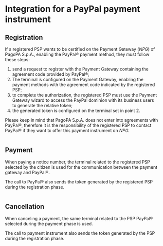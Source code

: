 # Integration for a PayPal payment instrument

## Registration <a href="#adesione-psp-sul-npg-per-paypal" id="adesione-psp-sul-npg-per-paypal"></a>

If a registered PSP wants to be certified on the Payment Gateway (_NPG_) of PagoPA S.p.A., enabling the PayPal® payment method, they must follow these steps:

1. send a request to register with the Payment Gateway containing the agreement code provided by PayPal®;
2. The terminal is configured on the Payment Gateway, enabling the payment methods with the agreement code indicated by the registered PSP;
3. to complete the authorization, the registered PSP must use the Payment Gateway wizard to access the PayPal dominion with its business users to generate the relative token;
4. the generated token is configured on the terminal set in point 2.

Please keep in mind that PagoPA S.p.A. does not enter into agreements with PayPal®, therefore it is the responsibility of the registered PSP to contact PayPal® if they want to offer this payment instrument on _NPG._

<figure><img src="../../.gitbook/assets/adesione_PPAL.png" alt=""><figcaption></figcaption></figure>

## Payment <a href="#pagamento-di-un-numero-avviso-paypal" id="pagamento-di-un-numero-avviso-paypal"></a>

When paying a notice number, the terminal related to the registered PSP selected by the citizen is used for the communication between the payment gateway and PayPal®.

The call to PayPal® also sends the token generated by the registered PSP during the registration phase.

<figure><img src="../../.gitbook/assets/pagamento_PPAL.png" alt=""><figcaption></figcaption></figure>

## Cancellation <a href="#storno-di-un-numero-avviso-paypal" id="storno-di-un-numero-avviso-paypal"></a>

When canceling a payment, the same terminal related to the PSP PayPal® selected during the payment phase is used.

The call to payment instrument also sends the token generated by the PSP during the registration phase.

<figure><img src="../../.gitbook/assets/storno_paypal.png" alt=""><figcaption></figcaption></figure>


